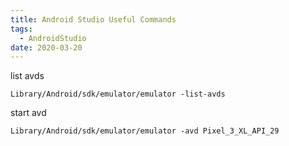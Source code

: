 ```yaml
---
title: Android Studio Useful Commands
tags: 
  - AndroidStudio
date: 2020-03-20
---
```


list avds
```
Library/Android/sdk/emulator/emulator -list-avds
```

<!-- more -->

start avd
```
Library/Android/sdk/emulator/emulator -avd Pixel_3_XL_API_29
```
